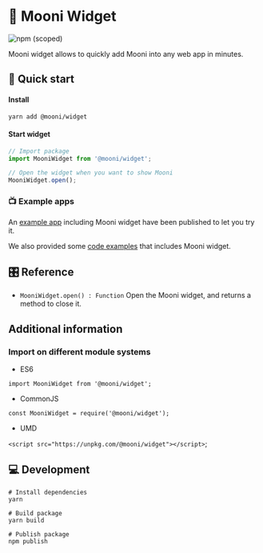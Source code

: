 # 🌚 Mooni Widget

![npm (scoped)](https://img.shields.io/npm/v/@mooni/widget)

Mooni widget allows to quickly add Mooni into any web app in minutes.

## 🎁 Quick start
#### Install

`yarn add @mooni/widget`
 
#### Start widget

```js
// Import package
import MooniWidget from '@mooni/widget';

// Open the widget when you want to show Mooni
MooniWidget.open();
```

### 📺 Example apps

An [example app](https://mooni-host-iframe.now.sh/) including Mooni widget have been published to let you try it.

We also provided some [code examples](../../host-example) that includes Mooni widget.

## 🎛 Reference

- `MooniWidget.open() : Function`  Open the Mooni widget, and returns a method to close it.

## Additional information

### Import on different module systems

- ES6

`import MooniWidget from '@mooni/widget';`

- CommonJS

`const MooniWidget = require('@mooni/widget');`

- UMD

`<script src="https://unpkg.com/@mooni/widget"></script>`;

## 💻 Development

```
# Install dependencies
yarn

# Build package
yarn build

# Publish package
npm publish
```
